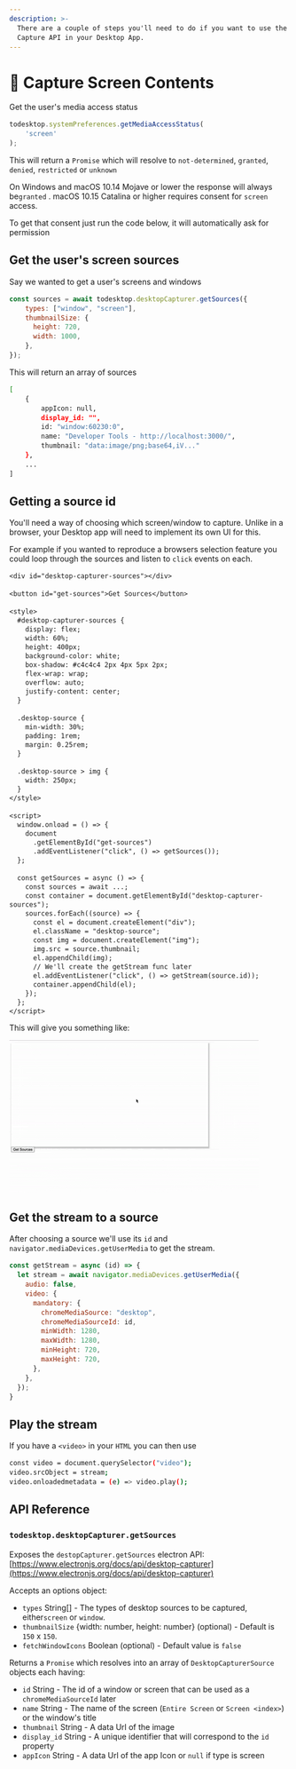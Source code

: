 ```yaml
---
description: >-
  There are a couple of steps you'll need to do if you want to use the Screen
  Capture API in your Desktop App.
---
```


# 🔴 Capture Screen Contents

Get the user's media access status

```javascript
todesktop.systemPreferences.getMediaAccessStatus(
    'screen'
);
```

This will return a `Promise` which will resolve to `not-determined`, `granted`, `denied`, `restricted` or `unknown`

On Windows and macOS 10.14 Mojave or lower the response will always be`granted` . macOS 10.15 Catalina or higher requires consent for `screen` access. 

To get that consent just run the code below, it will automatically ask for permission

## Get the user's screen sources

Say we wanted to get a user's screens and windows

```javascript
const sources = await todesktop.desktopCapturer.getSources({
    types: ["window", "screen"],
    thumbnailSize: {
      height: 720,
      width: 1000,
    },
});
```

This will return an array of sources

```bash
[
    {
        appIcon: null,
        display_id: "",
        id: "window:60230:0",
        name: "Developer Tools - http://localhost:3000/",
        thumbnail: "data:image/png;base64,iV..."
    },
    ...
]
```

## Getting a source id

You'll need a way of choosing which screen/window to capture. Unlike in a browser, your Desktop app will need to implement its own UI for this.

For example if you wanted to reproduce a browsers selection feature you could loop through the sources and listen to `click` events on each.

```markup
<div id="desktop-capturer-sources"></div>

<button id="get-sources">Get Sources</button>

<style>
  #desktop-capturer-sources {
    display: flex;
    width: 60%;
    height: 400px;
    background-color: white;
    box-shadow: #c4c4c4 2px 4px 5px 2px;
    flex-wrap: wrap;
    overflow: auto;
    justify-content: center;
  }

  .desktop-source {
    min-width: 30%;
    padding: 1rem;
    margin: 0.25rem;
  }

  .desktop-source > img {
    width: 250px;
  }
</style>

<script>
  window.onload = () => {
    document
      .getElementById("get-sources")
      .addEventListener("click", () => getSources());
  };

  const getSources = async () => {
    const sources = await ...;
    const container = document.getElementById("desktop-capturer-sources");
    sources.forEach((source) => {
      const el = document.createElement("div");
      el.className = "desktop-source";
      const img = document.createElement("img");
      img.src = source.thumbnail;
      el.appendChild(img);
      // We'll create the getStream func later
      el.addEventListener("click", () => getStream(source.id));
      container.appendChild(el);
    });
  };
</script>
```

This will give you something like:

![Getting Screens / Windows in Desktop App](<../.gitbook/assets/Desktop Capture Gif.gif>)

## Get the stream to a source

After choosing a source we'll use its `id` and  `navigator.mediaDevices.getUserMedia` to get the stream.

```javascript
const getStream = async (id) => {
  let stream = await navigator.mediaDevices.getUserMedia({
    audio: false,
    video: {
      mandatory: {
        chromeMediaSource: "desktop",
        chromeMediaSourceId: id,
        minWidth: 1280,
        maxWidth: 1280,
        minHeight: 720,
        maxHeight: 720,
      },
    },
  });
}
```

## Play the stream

If you have a `<video>` in your `HTML` you can then use

```bash
const video = document.querySelector("video");
video.srcObject = stream;
video.onloadedmetadata = (e) => video.play();
```

## API Reference

### `todesktop.desktopCapturer.getSources`

Exposes the `destopCapturer.getSources` electron API: [https://www.electronjs.org/docs/api/desktop-capturer](https://www.electronjs.org/docs/api/desktop-capturer)

Accepts an options object:

* `types` String\[] - The types of desktop sources to be captured, either`screen` or `window`.
* `thumbnailSize` {width: number, height: number} (optional) - Default is `150` x `150`.
* `fetchWindowIcons` Boolean (optional) - Default value is `false`

Returns a `Promise` which resolves into an array of `DesktopCapturerSource` objects each having:

* `id` String - The id of a window or screen that can be used as a `chromeMediaSourceId` later
* `name` String - The name of the screen (`Entire Screen` or `Screen <index>`) or the window's title
* `thumbnail` String - A data Url of the image
* `display_id` String - A unique identifier that will correspond to the `id` property
* `appIcon` String - A data Url of the app Icon or `null` if type is screen

